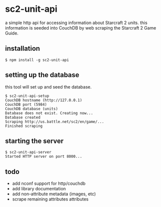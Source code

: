 # sc2-unit-api

a simple http api for accessing information about Starcraft 2 units. this information is seeded into CouchDB by web scraping the Starcraft 2 Game Guide.

## installation

```
$ npm install -g sc2-unit-api
```

## setting up the database

this tool will set up and seed the database.

```
$ sc2-unit-api-setup
CouchDB hostname (http://127.0.0.1) 
CouchDB port (5984) 
CouchDB database (units) 
Database does not exist. Creating now...
Database created
Scraping http://us.battle.net/sc2/en/game/...
Finished scraping
```

## starting the server

```
$ sc2-unit-api-server
Started HTTP server on port 8000...
```

## todo

- add nconf support for http/couchdb
- add library documentation
- add non-attribute metadata (images, etc)
- scrape remaining attributes attributes
